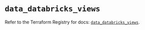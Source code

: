 # `data_databricks_views`

Refer to the Terraform Registry for docs: [`data_databricks_views`](https://registry.terraform.io/providers/databricks/databricks/1.51.0/docs/data-sources/views).
